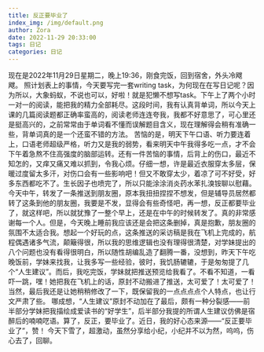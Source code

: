 ```yaml
---
title: 反正要毕业了
index_img: /img/default.png
author: Zora
date: 2022-11-29 20:33:00
tags: 日记
categories: 日记
---
```



现在是2022年11月29日星期二，晚上19:36，刚食完饭，回到宿舍，外头冷飕飕。
照计划表上的事情，今天要写完一套writing task，为何现在在写日记呢？因为所以，大象蚂蚁，不说也可以，好啦！就是犯懒不想写task。下午上了两个小时一对一的阅读，能把我的精力全部耗尽。这段时间，我有认真背单词，所以今天上课的几篇阅读题都正确率蛮高的，阅读老师连连夸我，我都不好意思了，可心里还是挺高兴的，之前常常由于单词看不懂而误解题目含义，现在理解得会稍有准确一些，背单词真的是一个还蛮不错的方法。
苦恼的是，明天下午口语、听力要连着上，口语老师超级严格，听力又是我的弱势，看来明天中午我得多吃一点，才不会下午着急熬不住高强度的脑部运转。还有一件苦恼的事情，后背上的伤口，最近不知怎的，又痒又痛又难以抓到，令我心烦。仔细一想，许是最近衣服穿太多层，保暖过度留太多汗，对伤口会有一些影响吧！但又不敢穿太少，着凉了可不好受，好多东西都吃不了。生长因子也喷完了，所以只能涂涂消炎药水苯扎溴铵聊以慰藉。
今天中午，转发了一条推送到朋友圈，原本我扭扭捏捏不想发，但是辅导员居然都转了这条到他的朋友圈，我要是不发，显得会有些奇怪吧，再一想，反正都要毕业了，就这样吧，所以就犹豫了一整个早上，还是在中午的时候转发了。真的非常感谢每一个人。但是，今天晚上睡前我应该还是会把这条删掉，真是抱歉，朋友圈的氛围不太适合我。想起一个好玩的点，这条推送的采访稿是我在飞机上完成的，航程偶遇诸多气流，颠簸得很，所以我的思维逻辑也没有理得很清楚，对学妹提出的八个问题也没有看得很明白，所以随性胡编乱造了翻腾一番，没想到，昨天下午吃晚饭前，学妹来找我，让我多写一些经验，彼时，我饥肠辘辘，于是匆匆提了几个“人生建议”。而后，我吃完饭，学妹就把推送预览给我看了。不看不知道，一看吓一跳，嘿！她把我在飞机上的话，原封不动搬进了推送，太可爱了！太可爱了！当然，最后我还是让她稍稍修改了一下，既保留我的一点点点点个人特点，也让行文严肃了些。
哪成想，“人生建议”原封不动加在了最后，颇有一种分裂感——前半部分学妹把我描绘成爱读书的“好学生”，后半部分我提的所谓人生建议仿佛是宿醉后的喃喃呓语。算了，反正，要毕业了。近日，我的好心态来源——“反正要毕业了”，赞！
今天下雪了，超激动，虽然分享给小纪，小纪并不以为然，呜呜，伤心去了，回聊。
